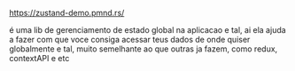 https://zustand-demo.pmnd.rs/

é uma lib de gerenciamento de estado global na aplicacao e tal, ai ela ajuda a fazer com que voce consiga acessar teus dados de onde quiser globalmente e tal, muito semelhante ao que outras ja fazem, como redux, contextAPI e etc

